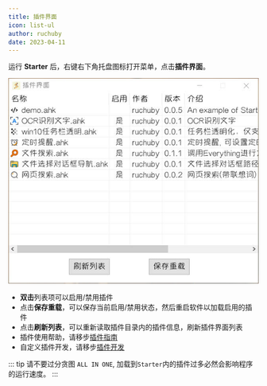 ```yaml
---
title: 插件界面
icon: list-ul
author: ruchuby
date: 2023-04-11
---
```


运行 **Starter** 后，右键右下角托盘图标打开菜单，点击**插件界面**。

![插件界面](../../images/plugin-2.jpg)

- **双击**列表项可以启用/禁用插件
- 点击**保存重载**，可以保存当前启用/禁用状态，然后重启软件以加载启用的插件
- 点击**刷新列表**，可以重新读取插件目录内的插件信息，刷新插件界面列表
- 插件使用帮助，请移步[插件指南](../../plugin/)
- 自定义插件开发，请移步[插件开发](../../dev/)

::: tip
请不要过分贪图 `ALL IN ONE`, 加载到`Starter`内的插件过多必然会影响程序的运行速度。
:::